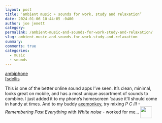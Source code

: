 ```yaml
---
layout: post
title: ‘ambient music + sounds for work, study and relaxation’
date: 2024-01-06 10:44:05 -0400
author: joe jenett
category: 
permalink: /ambient-music-and-sounds-for-work-study-and-relaxation/
slug: ambient-music-and-sounds-for-work-study-and-relaxation
summary: 
comments: true
categories:
  - music
  - sounds
---
```

<p>
<a title="ambiphone" href="https://ambiph.one/">ambiphone</a><br>[<a href="https://pinboard.in/u:sdellis]">sdellis</a>
</p>
<p>
	This is one of the better online sound apps I’ve seen. It’s clean, minimal, looks great on mobile, and has a most unique assortment of sounds to combine. I just added it to my phone’s homescreen ’cause it’ll should come in handy at times. And to my buddy <a href="https://metalhead.club/@axemonkey">axemonkey</a>, try mixing <em>P C III - Remembering Past Everything</em> with <em>White noise</em> - worked for me... <img src="https://iwebthings.joejenett.com/images/newguy_h.png" alt="" width="38" style="vertical-align:middle;">
</p>
<a href="https://brid.gy/publish/mastodon"></a>
